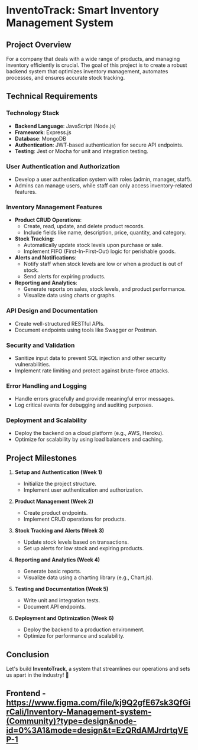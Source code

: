 # InventoTrack: Smart Inventory Management System

## Project Overview

For a company that deals with a wide range of products, and managing inventory efficiently is crucial. The goal of this project is to create a robust backend system that optimizes inventory management, automates processes, and ensures accurate stock tracking.

## Technical Requirements

### Technology Stack

- **Backend Language**: JavaScript (Node.js)
- **Framework**: Express.js
- **Database**: MongoDB
- **Authentication**: JWT-based authentication for secure API endpoints.
- **Testing**: Jest or Mocha for unit and integration testing.

### User Authentication and Authorization

- Develop a user authentication system with roles (admin, manager, staff).
- Admins can manage users, while staff can only access inventory-related features.

### Inventory Management Features

- **Product CRUD Operations**:
  - Create, read, update, and delete product records.
  - Include fields like name, description, price, quantity, and category.
- **Stock Tracking**:
  - Automatically update stock levels upon purchase or sale.
  - Implement FIFO (First-In-First-Out) logic for perishable goods.
- **Alerts and Notifications**:
  - Notify staff when stock levels are low or when a product is out of stock.
  - Send alerts for expiring products.
- **Reporting and Analytics**:
  - Generate reports on sales, stock levels, and product performance.
  - Visualize data using charts or graphs.

### API Design and Documentation

- Create well-structured RESTful APIs.
- Document endpoints using tools like Swagger or Postman.

### Security and Validation

- Sanitize input data to prevent SQL injection and other security vulnerabilities.
- Implement rate limiting and protect against brute-force attacks.

### Error Handling and Logging

- Handle errors gracefully and provide meaningful error messages.
- Log critical events for debugging and auditing purposes.

### Deployment and Scalability

- Deploy the backend on a cloud platform (e.g., AWS, Heroku).
- Optimize for scalability by using load balancers and caching.

## Project Milestones

1. **Setup and Authentication (Week 1)**

   - Initialize the project structure.
   - Implement user authentication and authorization.

2. **Product Management (Week 2)**

   - Create product endpoints.
   - Implement CRUD operations for products.

3. **Stock Tracking and Alerts (Week 3)**

   - Update stock levels based on transactions.
   - Set up alerts for low stock and expiring products.

4. **Reporting and Analytics (Week 4)**

   - Generate basic reports.
   - Visualize data using a charting library (e.g., Chart.js).

5. **Testing and Documentation (Week 5)**

   - Write unit and integration tests.
   - Document API endpoints.

6. **Deployment and Optimization (Week 6)**
   - Deploy the backend to a production environment.
   - Optimize for performance and scalability.

## Conclusion

Let's build **InventoTrack**, a system that streamlines our operations and sets us apart in the industry! 🚀

## Frontend - https://www.figma.com/file/kj9Q2gfE67sk3QfGirCali/Inventory-Management-system-(Community)?type=design&node-id=0%3A1&mode=design&t=EzQRdAMJrdrtqVEP-1

